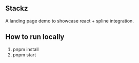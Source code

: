 ## Stackz

A landing page demo to showcase react + spline integration.

## How to run locally

1. pnpm install
2. pnpm start
